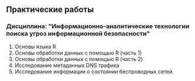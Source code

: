 ## Практические работы
### Дисциплина: "Информационно-аналитические технологии поиска угроз информационной безопасности"
1. Основы языка R
2. Основы обработки данных с помощью R (часть 1)
3. Основы обработки данных с помощью R (часть 2)
4. Исследование метаданных DNS трафика
5. Исследование информации о состоянии беспроводных сетей
